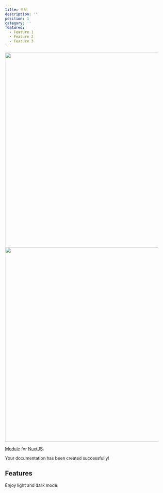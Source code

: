 ```yaml
---
title: 介绍
description: ''
position: 1
category: ''
features:
  - Feature 1
  - Feature 2
  - Feature 3
---
```


<AsImage
  class="banner"
  :width="2800"
  :height="1400"
  :duration="1"
  :src="'//d3skwsdk169y0b.cloudfront.net/image/banner/1.jpg'"
  :progressive="true"
  :responsive="false">
</AsImage>

<img src="/preview.png" class="light-img" width="1280" height="640" alt=""/>
<img src="/preview-dark.png" class="dark-img" width="1280" height="640" alt=""/>

[Module]() for [NuxtJS](https://nuxtjs.org).

<alert type="success">

Your documentation has been created successfully!

</alert>

## Features

<list :items="features"></list>

<p class="flex items-center">Enjoy light and dark mode:&nbsp;<app-color-switcher class="inline-flex ml-2"></app-color-switcher></p>
